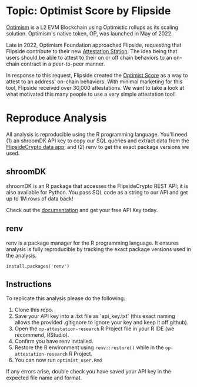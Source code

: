# Topic: Optimist Score by Flipside

[Optimism](https://www.optimism.io/) is a L2 EVM Blockchain using Optimistic rollups as its scaling solution. Optimism's native token, OP, was launched in May of 2022. 

Late in 2022, Optimism Foundation approached Flipside, requesting that Flipside contribute to their new [Attestation Station](https://community.optimism.io/docs/governance/attestation-station/). The idea being that users should be able to attest to their on or off chain behaviors to an on-chain contract in a peer-to-peer manner. 

In response to this request, Flipside created the [Optimist Score](https://science.flipsidecrypto.xyz/optimist/) as a way to attest to an address' on-chain behaviors. With minimal marketing for this tool, Flipside received over 30,000 attestations. We want to take a look at what motivated this many people to use a very simple attestation tool!

# Reproduce Analysis

All analysis is reproducible using the R programming language. You'll need (1) an shroomDK API key to copy our SQL queries and extract data from the [FlipsideCrypto data app](https://next.flipsidecrypto.xyz/); and (2) renv to get the exact package versions we used.

## shroomDK

shroomDK is an R package that accesses the FlipsideCrypto REST API; it is also available for Python. You pass SQL code as a string to our API and get up to 1M rows of data back!

Check out the [documentation](https://docs.flipsidecrypto.com/shroomdk-sdk/get-started) and get your free API Key today.

## renv

renv is a package manager for the R programming language. It ensures analysis is fully reproducible by tracking the exact package versions used in the analysis.

`install.packages('renv')`

## Instructions

To replicate this analysis please do the following:

1.  Clone this repo.
2.  Save your API key into a .txt file as 'api_key.txt' (this exact naming allows the provided .gitignore to ignore your key and keep it off github).
3.  Open the `op-attestation-research` R Project file in your R IDE (we recommend, RStudio).
4.  Confirm you have renv installed.
5.  Restore the R environment using `renv::restore()` while in the `op-attestation-research` R Project.
6.  You can now run `optimist_user.Rmd`

If any errors arise, double check you have saved your API key in the expected file name and format.
